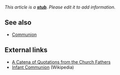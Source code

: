 *This article is a **[stub](http://www.theopedia.com/Category:Theopedia_stubs "Category:Theopedia stubs")**. Please edit it to add information.*
## See also

-   [Communion](Communion "Communion")

## External links

-   [A Catena of Quotations from the Church Fathers](http://paedocommunion.com/articles/fathers_quotations.php)
-   [Infant Communion](http://en.wikipedia.org/wiki/Paedocommunion "w:Paedocommunion")
    (Wikipedia)



